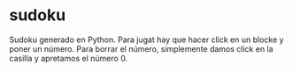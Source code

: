 # sudoku


Sudoku generado en Python. Para jugat hay que hacer click en un blocke y poner un número. Para borrar el número, simplemente damos click en la casilla y apretamos el número 0.
